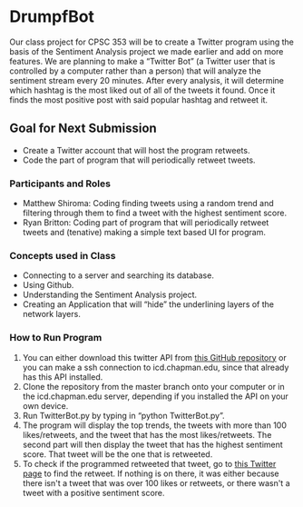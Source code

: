 # DrumpfBot
Our class project for CPSC 353 will be to create a Twitter program using the basis of the Sentiment Analysis project we made earlier and add on more features. We are planning to make a “Twitter Bot” (a Twitter user that is controlled by a computer rather than a person) that will analyze the sentiment stream every 20 minutes. After every analysis, it will determine which hashtag is the most liked out of all of the tweets it found. Once it finds the most positive post with said popular hashtag and retweet it.

## Goal for Next Submission
- Create a Twitter account that will host the program retweets.
- Code the part of program that will periodically retweet tweets.

### Participants and Roles
* Matthew Shiroma: Coding finding tweets using a random trend and filtering through them to find a tweet with the highest sentiment score.
* Ryan Britton: Coding part of program that will periodically retweet tweets and (tenative) making a simple text based UI for program.

### Concepts used in Class
-	Connecting to a server and searching its database.
-	Using Github.
-	Understanding the Sentiment Analysis project.
-	Creating an Application that will “hide” the underlining layers of the network layers.

### How to Run Program
1. You can either download this twitter API from [this GitHub repository](https://github.com/sixohsix/twitter) or you can make a ssh connection to icd.chapman.edu, since that already has this API installed.
2. Clone the repository from the master branch onto your computer or in the icd.chapman.edu server, depending if you installed the API on your own device.
3. Run TwitterBot.py by typing in “python TwitterBot.py”.
4. The program will display the top trends, the tweets with more than 100 likes/retweets, and the tweet that has the most likes/retweets. The second part will then display the tweet that has the highest sentiment score. That tweet will be the one that is retweeted.
5. To check if the programmed retweeted that tweet, go to [this Twitter page](https://twitter.com/shiroma105) to find the retweet. If nothing is on there, it was either because there isn't a tweet that was over 100 likes or retweets, or there wasn't a tweet with a positive sentiment score.
